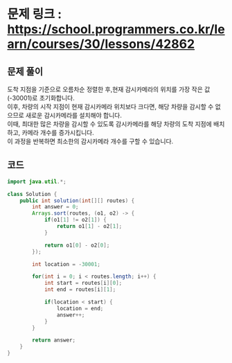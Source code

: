 # 문제 링크 : https://school.programmers.co.kr/learn/courses/30/lessons/42862

## 문제 풀이

도착 지점을 기준으로 오름차순 정렬한 후,현재 감시카메라의 위치를 가장 작은 값(-30001)로 초기화합니다.<br/>
이후, 차량의 시작 지점이 현재 감시카메라 위치보다 크다면,
해당 차량을 감시할 수 없으므로 새로운 감시카메라를 설치해야 합니다.<br/>
이때, 최대한 많은 차량을 감시할 수 있도록 감시카메라를 해당 차량의 도착 지점에 배치하고, 카메라 개수를 증가시킵니다.<br/>
이 과정을 반복하면 최소한의 감시카메라 개수를 구할 수 있습니다.

## 코드

```java
import java.util.*;

class Solution {
    public int solution(int[][] routes) {
        int answer = 0;
        Arrays.sort(routes, (o1, o2) -> {
            if(o1[1] != o2[1]) {
                return o1[1] - o2[1];
            }

            return o1[0] - o2[0];
        });

        int location = -30001;

        for(int i = 0; i < routes.length; i++) {
            int start = routes[i][0];
            int end = routes[i][1];

            if(location < start) {
                location = end;
                answer++;
            }
        }

        return answer;
    }
}
```
